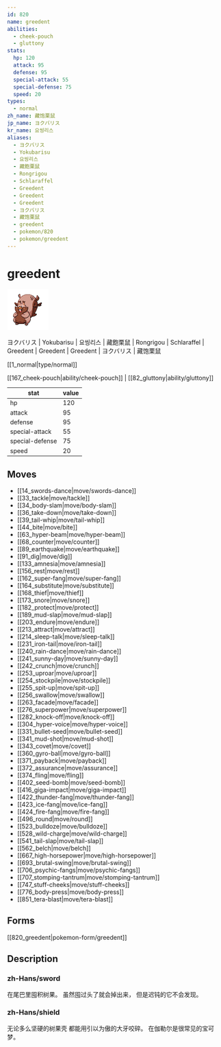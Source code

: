 ```yaml
---
id: 820
name: greedent
abilities:
  - cheek-pouch
  - gluttony
stats:
  hp: 120
  attack: 95
  defense: 95
  special-attack: 55
  special-defense: 75
  speed: 20
types:
  - normal
zh_name: 藏饱栗鼠
jp_name: ヨクバリス
kr_name: 요씽리스
aliases:
  - ヨクバリス
  - Yokubarisu
  - 요씽리스
  - 藏飽栗鼠
  - Rongrigou
  - Schlaraffel
  - Greedent
  - Greedent
  - Greedent
  - ヨクバリス
  - 藏饱栗鼠
  - greedent
  - pokemon/820
  - pokemon/greedent
---
```

# greedent

![](https://raw.githubusercontent.com/PokeAPI/sprites/master/sprites/pokemon/820.png)

ヨクバリス | Yokubarisu | 요씽리스 | 藏飽栗鼠 | Rongrigou | Schlaraffel | Greedent | Greedent | Greedent | ヨクバリス | 藏饱栗鼠

[[1_normal|type/normal]]

[[167_cheek-pouch|ability/cheek-pouch]] | [[82_gluttony|ability/gluttony]]

|stat|value|
|---|---|
|hp|120|
|attack|95|
|defense|95|
|special-attack|55|
|special-defense|75|
|speed|20|


## Moves

- [[14_swords-dance|move/swords-dance]]
- [[33_tackle|move/tackle]]
- [[34_body-slam|move/body-slam]]
- [[36_take-down|move/take-down]]
- [[39_tail-whip|move/tail-whip]]
- [[44_bite|move/bite]]
- [[63_hyper-beam|move/hyper-beam]]
- [[68_counter|move/counter]]
- [[89_earthquake|move/earthquake]]
- [[91_dig|move/dig]]
- [[133_amnesia|move/amnesia]]
- [[156_rest|move/rest]]
- [[162_super-fang|move/super-fang]]
- [[164_substitute|move/substitute]]
- [[168_thief|move/thief]]
- [[173_snore|move/snore]]
- [[182_protect|move/protect]]
- [[189_mud-slap|move/mud-slap]]
- [[203_endure|move/endure]]
- [[213_attract|move/attract]]
- [[214_sleep-talk|move/sleep-talk]]
- [[231_iron-tail|move/iron-tail]]
- [[240_rain-dance|move/rain-dance]]
- [[241_sunny-day|move/sunny-day]]
- [[242_crunch|move/crunch]]
- [[253_uproar|move/uproar]]
- [[254_stockpile|move/stockpile]]
- [[255_spit-up|move/spit-up]]
- [[256_swallow|move/swallow]]
- [[263_facade|move/facade]]
- [[276_superpower|move/superpower]]
- [[282_knock-off|move/knock-off]]
- [[304_hyper-voice|move/hyper-voice]]
- [[331_bullet-seed|move/bullet-seed]]
- [[341_mud-shot|move/mud-shot]]
- [[343_covet|move/covet]]
- [[360_gyro-ball|move/gyro-ball]]
- [[371_payback|move/payback]]
- [[372_assurance|move/assurance]]
- [[374_fling|move/fling]]
- [[402_seed-bomb|move/seed-bomb]]
- [[416_giga-impact|move/giga-impact]]
- [[422_thunder-fang|move/thunder-fang]]
- [[423_ice-fang|move/ice-fang]]
- [[424_fire-fang|move/fire-fang]]
- [[496_round|move/round]]
- [[523_bulldoze|move/bulldoze]]
- [[528_wild-charge|move/wild-charge]]
- [[541_tail-slap|move/tail-slap]]
- [[562_belch|move/belch]]
- [[667_high-horsepower|move/high-horsepower]]
- [[693_brutal-swing|move/brutal-swing]]
- [[706_psychic-fangs|move/psychic-fangs]]
- [[707_stomping-tantrum|move/stomping-tantrum]]
- [[747_stuff-cheeks|move/stuff-cheeks]]
- [[776_body-press|move/body-press]]
- [[851_tera-blast|move/tera-blast]]

## Forms



[[820_greedent|pokemon-form/greedent]]

## Description

### zh-Hans/sword

在尾巴里囤积树果。
虽然囤过头了就会掉出来，
但是迟钝的它不会发现。

### zh-Hans/shield

无论多么坚硬的树果壳
都能用引以为傲的大牙咬碎。
在伽勒尔是很常见的宝可梦。

